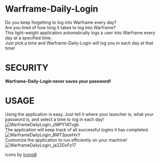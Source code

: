 # Warframe-Daily-Login
Do you keep forgetting to log into Warframe every day?  
Are you tired of how long it takes to log into Warframe?  
This light-weight application automatically logs a user into Warframe every day at a specified time.  
Just pick a time and Warframe-Daily-Login will log you in each day at that time!  
# SECURITY 
**Warframe-Daily-Login never saves your password!**
# USAGE
Using the application is easy. Just tell it where your launcher is, what your password is, and select a time to log in each day!  
![WarframeDailyLogin_zMPY1ATvgb](https://user-images.githubusercontent.com/23323883/129258080-d085fa0e-1baa-466b-92a3-a347f33e6b7e.png)  
The application will keep track of all successful logins it has completed.  
![WarframeDailyLogin_8MT3punHxY](https://user-images.githubusercontent.com/23323883/129258089-f31924f2-a1f6-4c1e-a73e-f74aa268393a.png)  
Customize the application to run efficiently on your machine!  
![WarframeDailyLogin_ja2ZGxFz17](https://user-images.githubusercontent.com/23323883/129258096-6b009b90-51d6-450c-8df5-e6d4216147ab.png)  

<a target="_blank" href="https://icons8.com/icon/4jr2LWG6xhkd/history-book"></a> icons by <a target="_blank" href="https://icons8.com">Icons8</a>



